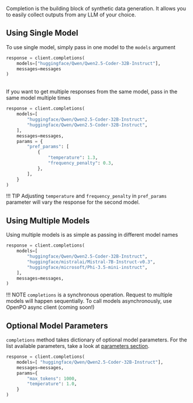 Completion is the building block of synthetic data generation. It allows you to easily collect outputs from any LLM of your choice.

## Using Single Model

To use single model, simply pass in one model to the `models` argument

```python
response = client.completions(
    models=["huggingface/Qwen/Qwen2.5-Coder-32B-Instruct"],
    messages=messages
)
```
<br>
If you want to get multiple responses from the same model, pass in the same model multiple times

```python
response = client.completions(
    models=[
        "huggingface/Qwen/Qwen2.5-Coder-32B-Instruct",
        "huggingface/Qwen/Qwen2.5-Coder-32B-Instruct",
    ],
    messages=messages,
    params = {
        "pref_params": [
            {
                "temperature": 1.3,
                "frequency_penalty": 0.3,
            },
        ],
    }
)
```
!!! TIP
    Adjusting `temperature` and `frequency_penalty` in `pref_params` parameter will vary the response for the second model.

## Using Multiple Models

Using multiple models is as simple as passing in different model names

```python
response = client.completions(
    models=[
        "huggingface/Qwen/Qwen2.5-Coder-32B-Instruct",
        "huggingface/mistralai/Mistral-7B-Instruct-v0.3",
        "huggingface/microsoft/Phi-3.5-mini-instruct",
    ],
    messages=messages,
)
```


!!! NOTE
    `completions` is a synchronous operation. Request to multiple models will happen sequentially. To call models asynchronously, use OpenPO async client (coming soon!)

## Optional Model Parameters
`completions` method takes dictionary of optional model parameters. For the list available parameters, take a look at [parameters section](parameters.md#optional-parameters).

```python
response = client.completions(
    models=[ "huggingface/Qwen/Qwen2.5-Coder-32B-Instruct"],
    messages=messages,
    params={
        "max_tokens": 1000,
        "temperature": 1.0,
    }
)
```
